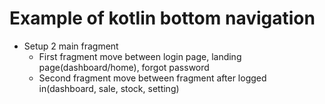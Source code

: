# Example of kotlin bottom navigation

- Setup 2 main fragment
  - First fragment move between login page, landing page(dashboard/home), forgot password
  - Second fragment move between fragment after logged in(dashboard, sale, stock, setting) 
  
